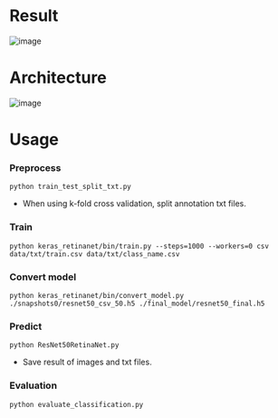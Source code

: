 # Result
![image](https://user-images.githubusercontent.com/97432613/158131314-1c5be973-9ec5-4cc8-bc30-5f86fe8b42de.png)


# Architecture
![image](https://user-images.githubusercontent.com/97432613/158131513-b24cb5f3-b916-4fe9-9ad8-494b123650cc.png)


# Usage 

### Preprocess
```python train_test_split_txt.py```
- When using k-fold cross validation, split annotation txt files.

### Train
```python keras_retinanet/bin/train.py --steps=1000 --workers=0 csv data/txt/train.csv data/txt/class_name.csv```

### Convert model
```python keras_retinanet/bin/convert_model.py ./snapshots0/resnet50_csv_50.h5 ./final_model/resnet50_final.h5```

### Predict
```python ResNet50RetinaNet.py```
- Save result of images and txt files.

### Evaluation
```python evaluate_classification.py```
